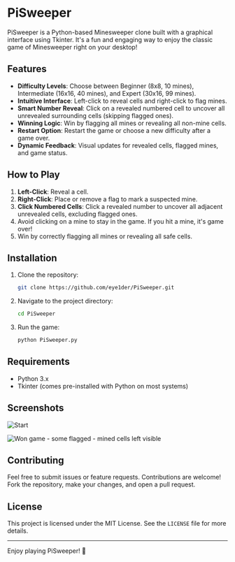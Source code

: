 # PiSweeper

PiSweeper is a Python-based Minesweeper clone built with a graphical interface using Tkinter. It's a fun and engaging way to enjoy the classic game of Minesweeper right on your desktop!

## Features

- **Difficulty Levels**: Choose between Beginner (8x8, 10 mines), Intermediate (16x16, 40 mines), and Expert (30x16, 99 mines).
- **Intuitive Interface**: Left-click to reveal cells and right-click to flag mines.
- **Smart Number Reveal**: Click on a revealed numbered cell to uncover all unrevealed surrounding cells (skipping flagged ones).
- **Winning Logic**: Win by flagging all mines or revealing all non-mine cells.
- **Restart Option**: Restart the game or choose a new difficulty after a game over.
- **Dynamic Feedback**: Visual updates for revealed cells, flagged mines, and game status.

## How to Play

1. **Left-Click**: Reveal a cell.
2. **Right-Click**: Place or remove a flag to mark a suspected mine.
3. **Click Numbered Cells**: Click a revealed number to uncover all adjacent unrevealed cells, excluding flagged ones.
4. Avoid clicking on a mine to stay in the game. If you hit a mine, it's game over!
5. Win by correctly flagging all mines or revealing all safe cells.

## Installation

1. Clone the repository:
   ```bash
   git clone https://github.com/eye1der/PiSweeper.git
   ```
2. Navigate to the project directory:
   ```bash
   cd PiSweeper
   ```
3. Run the game:
   ```bash
   python PiSweeper.py
   ```

## Requirements

- Python 3.x
- Tkinter (comes pre-installed with Python on most systems)

## Screenshots

![Start](https://github.com/user-attachments/assets/27fcb6c2-639d-4d3f-b07a-926d5d012c25)

![Won game - some flagged - mined cells left visible](https://github.com/user-attachments/assets/699205a7-9502-4958-86de-62364c3fc8da)



## Contributing

Feel free to submit issues or feature requests. Contributions are welcome! Fork the repository, make your changes, and open a pull request.

## License

This project is licensed under the MIT License. See the `LICENSE` file for more details.

---

Enjoy playing PiSweeper! 🎉
